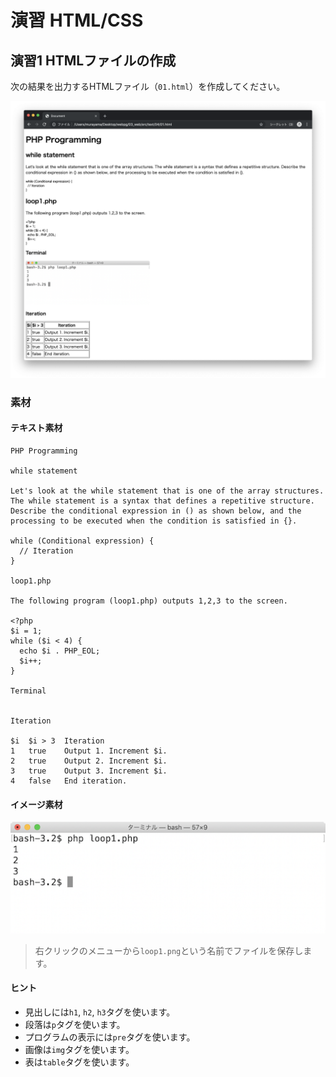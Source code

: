 # 演習 HTML/CSS

## 演習1 HTMLファイルの作成

次の結果を出力するHTMLファイル（`01.html`）を作成してください。

![](img/01.png)


### 素材

#### テキスト素材

```
PHP Programming

while statement

Let's look at the while statement that is one of the array structures. The while statement is a syntax that defines a repetitive structure. Describe the conditional expression in () as shown below, and the processing to be executed when the condition is satisfied in {}.

while (Conditional expression) {
  // Iteration
}

loop1.php

The following program (loop1.php) outputs 1,2,3 to the screen.

<?php
$i = 1;
while ($i < 4) {
  echo $i . PHP_EOL;
  $i++;
}

Terminal


Iteration

$i	$i > 3	Iteration
1	true	Output 1. Increment $i.
2	true	Output 2. Increment $i.
3	true	Output 3. Increment $i.
4	false	End iteration.
```

#### イメージ素材

![](img/loop1.png)

> 右クリックのメニューから`loop1.png`という名前でファイルを保存します。

#### ヒント

+ 見出しには`h1`, `h2`, `h3`タグを使います。
+ 段落は`p`タグを使います。
+ プログラムの表示には`pre`タグを使います。
+ 画像は`img`タグを使います。
+ 表は`table`タグを使います。


